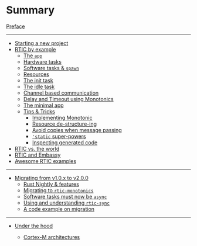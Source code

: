 # Summary

[Preface](./preface.md)

---

- [Starting a new project](./starting_a_project.md)
- [RTIC by example](./by-example.md)
  - [The `app`](./by-example/app.md)
  - [Hardware tasks](./by-example/hardware_tasks.md)
  - [Software tasks & `spawn`](./by-example/software_tasks.md)
  - [Resources](./by-example/resources.md)
  - [The init task](./by-example/app_init.md)
  - [The idle task](./by-example/app_idle.md)
  - [Channel based communication](./by-example/channel.md)
  - [Delay and Timeout using Monotonics](./by-example/delay.md)
  - [The minimal app](./by-example/app_minimal.md)
  - [Tips & Tricks](./by-example/tips/index.md)
    - [Implementing Monotonic](./by-example/tips/monotonic_impl.md)
    - [Resource de-structure-ing](./by-example/tips/destructureing.md)
    - [Avoid copies when message passing](./by-example/tips/indirection.md)
    - [`'static` super-powers](./by-example/tips/static_lifetimes.md)
    - [Inspecting generated code](./by-example/tips/view_code.md)
- [RTIC vs. the world](./rtic_vs.md)
- [RTIC and Embassy](./rtic_and_embassy.md)
- [Awesome RTIC examples](./awesome_rtic.md)

---

- [Migrating from v1.0.x to v2.0.0](./migration_v1_v2.md)
  - [Rust Nightly & features](./migration_v1_v2/nightly.md)
  - [Migrating to `rtic-monotonics`](./migration_v1_v2/monotonics.md)
  - [Software tasks must now be `async`](./migration_v1_v2/async_tasks.md)
  - [Using and understanding `rtic-sync`](./migration_v1_v2/rtic-sync.md)
  - [A code example on migration](./migration_v1_v2/complete_example.md)

---

- [Under the hood](./internals.md)
  - [Cortex-M architectures](./internals/targets.md)
  <!--- [Interrupt configuration](./internals/interrupt-configuration.md)-->
  <!--- [Non-reentrancy](./internals/non-reentrancy.md)-->
  <!--- [Access control](./internals/access.md)-->
  <!--- [Late resources](./internals/late-resources.md)-->
  <!--- [Critical sections](./internals/critical-sections.md)-->
  <!--- [Ceiling analysis](./internals/ceilings.md)-->
  <!--- [Software tasks](./internals/tasks.md)-->
  <!--- [Timer queue](./internals/timer-queue.md)-->

  <!-- - [Defining tasks](./by-example/app_task.md) -->
  <!-- - [Software tasks & `spawn`](./by-example/software_tasks.md)
    - [Message passing & `capacity`](./by-example/message_passing.md)
    - [Task priorities](./by-example/app_priorities.md)
    - [Monotonic & `spawn_{at/after}`](./by-example/monotonic.md) 
  -->